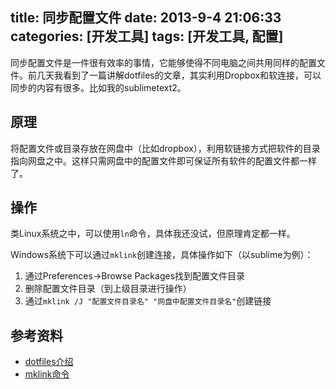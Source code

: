 title: 同步配置文件
date: 2013-9-4 21:06:33
categories: [开发工具]
tags: [开发工具, 配置]
---

同步配置文件是一件很有效率的事情，它能够使得不同电脑之间共用同样的配置文件。前几天我看到了一篇讲解dotfiles的文章，其实利用Dropbox和软连接，可以同步的内容有很多。比如我的sublimetext2。<!--more-->

## 原理 ##
将配置文件或目录存放在网盘中（比如dropbox），利用软链接方式把软件的目录指向网盘之中。这样只需网盘中的配置文件即可保证所有软件的配置文件都一样了。

## 操作 ##
类Linux系统之中，可以使用`ln`命令，具体我还没试，但原理肯定都一样。

Windows系统下可以通过`mklink`创建连接，具体操作如下（以sublime为例）：

1. 通过Preferences->Browse Packages找到配置文件目录
2. 删除配置文件目录（到上级目录进行操作）
3. 通过`mklink /J "配置文件目录名" "网盘中配置文件目录名"`创建链接

## 参考资料 ##
- [dotfiles介绍](http://luolei.org/2013/09/dotfiles-tutorial/)
- [mklink命令](http://www.cnblogs.com/heqichang/archive/2012/04/26/2471774.html)

